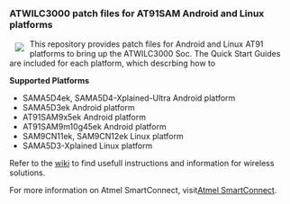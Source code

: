 ### ATWILC3000 patch files for AT91SAM Android and Linux platforms 

<a href="http://www.atmel.com"><img src="http://www.atmel.com/Images/atmel.png" align="left" hspace="10" vspace="6"></a>

This repository provides patch files for Android and Linux AT91 platforms to bring up the ATWILC3000 Soc. The Quick Start Guides are included for each platform, which descrbing how to 





**Supported Platforms**

* SAMA5D4ek, SAMA5D4-Xplained-Ultra Android platform
* SAMA5D3ek Android platform
* AT91SAM9x5ek Android platform
* AT91SAM9m10g45ek Android platform
* SAM9CN11ek, SAM9CN12ek Linux platform
* SAMA5D3-Xplained Linux platform


Refer to the [wiki](https://github.com/smartConnect/wireless-driver/wiki) to find usefull instructions and information for wireless solutions.

For more information on Atmel SmartConnect, visit[Atmel SmartConnect](http://www.atmel.com/products/wireless/wifi/smart-connect.aspx).
